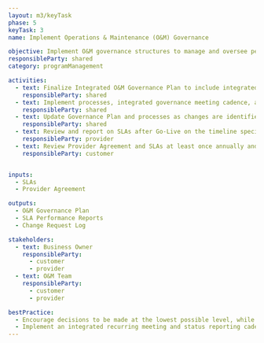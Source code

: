 ```yaml
---
layout: m3/keyTask
phase: 5
keyTask: 3
name: Implement Operations & Maintenance (O&M) Governance

objective: Implement O&M governance structures to manage and oversee performance after Go-Live.
responsibleParty: shared
category: programManagement

activities:
  - text: Finalize Integrated O&M Governance Plan to include integrated governance authority, roles, and responsibilities for decision-making on topics such as risk/issue escalation, Service Level Agreement (SLA) and Provider Agreement monitoring, contract negotiations, service requests/change requests management after system Go-Live
    responsibleParty: shared
  - text: Implement processes, integrated governance meeting cadence, and reporting timelines for customer and provider
    responsibleParty: shared 
  - text: Update Governance Plan and processes as changes are identified or conduct an annual review (at a minimum) to determine if changes are needed
    responsibleParty: shared
  - text: Review and report on SLAs after Go-Live on the timeline specified in the SLA
    responsibleParty: provider
  - text: Review Provider Agreement and SLAs at least once annually and determine if updates need to be made
    responsibleParty: customer


inputs:
  - SLAs
  - Provider Agreement

outputs:
  - O&M Governance Plan
  - SLA Performance Reports 
  - Change Request Log

stakeholders:
  - text: Business Owner
    responsibleParty:
      - customer
      - provider
  - text: O&M Team
    responsibleParty:
      - customer
      - provider

bestPractice:
  - Encourage decisions to be made at the lowest possible level, while allowing elevation of important or contentious issues through the governance model
  - Implement an integrated recurring meeting and status reporting cadence to help align customer and provider leadership on the status of ongoing activities and priorities
---
```

